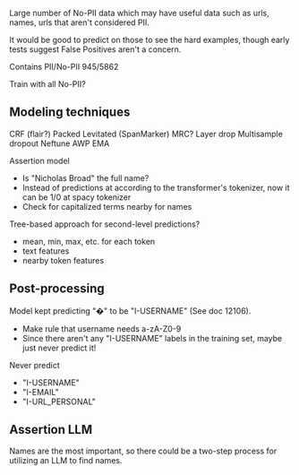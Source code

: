 

Large number of No-PII data which may have useful data such as urls, names, urls that aren't considered PII. 

It would be good to predict on those to see the hard examples, though early tests suggest False Positives aren't a concern.

Contains PII/No-PII
945/5862

Train with all No-PII?


## Modeling techniques

CRF (flair?)
Packed Levitated (SpanMarker)
MRC?
Layer drop
Multisample dropout
Neftune
AWP
EMA

Assertion model
  - Is "Nicholas Broad" the full name?
  - Instead of predictions at according to the transformer's tokenizer, now it can be 1/0 at spacy tokenizer
  - Check for capitalized terms nearby for names

Tree-based approach for second-level predictions?
  - mean, min, max, etc. for each token
  - text features
  - nearby token features


## Post-processing

Model kept predicting "�" to be "I-USERNAME" (See doc 12106).
  - Make rule that username needs a-zA-Z0-9
  - Since there aren't any "I-USERNAME" labels in the training set, maybe just never predict it!

Never predict
  - "I-USERNAME"
  - "I-EMAIL"
  - "I-URL_PERSONAL"


## Assertion LLM

Names are the most important, so there could be a two-step process for utilizing an LLM to find names.
